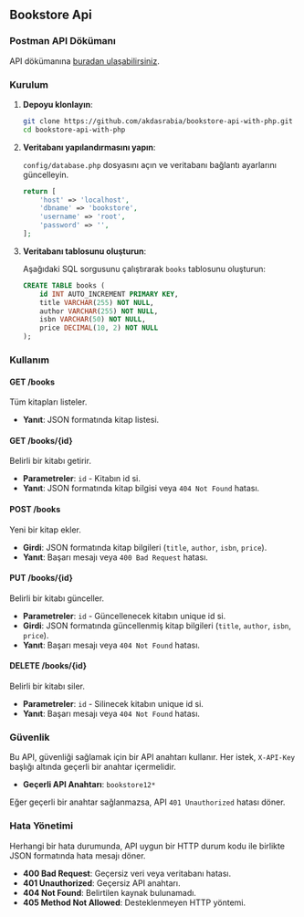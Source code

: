 ## Bookstore Api

### Postman API Dökümanı

API dökümanına [buradan ulaşabilirsiniz](https://documenter.getpostman.com/view/16036304/2sAXjM5Xg8).

### Kurulum

1. **Depoyu klonlayın**:
    ```bash
    git clone https://github.com/akdasrabia/bookstore-api-with-php.git
    cd bookstore-api-with-php
    ```

2. **Veritabanı yapılandırmasını yapın**:

    `config/database.php` dosyasını açın ve veritabanı bağlantı ayarlarını güncelleyin.

    ```php
    return [
        'host' => 'localhost',
        'dbname' => 'bookstore',
        'username' => 'root',
        'password' => '',
    ];
    ```

3. **Veritabanı tablosunu oluşturun**:

    Aşağıdaki SQL sorgusunu çalıştırarak `books` tablosunu oluşturun:

    ```sql
    CREATE TABLE books (
        id INT AUTO_INCREMENT PRIMARY KEY,
        title VARCHAR(255) NOT NULL,
        author VARCHAR(255) NOT NULL,
        isbn VARCHAR(50) NOT NULL,
        price DECIMAL(10, 2) NOT NULL
    );
    ```


### Kullanım

#### GET /books

Tüm kitapları listeler.

- **Yanıt**: JSON formatında kitap listesi.

#### GET /books/{id}

Belirli bir kitabı getirir.

- **Parametreler**: `id` - Kitabın id si.
- **Yanıt**: JSON formatında kitap bilgisi veya `404 Not Found` hatası.

#### POST /books

Yeni bir kitap ekler.

- **Girdi**: JSON formatında kitap bilgileri (`title`, `author`, `isbn`, `price`).
- **Yanıt**: Başarı mesajı veya `400 Bad Request` hatası.

#### PUT /books/{id}

Belirli bir kitabı günceller.

- **Parametreler**: `id` - Güncellenecek kitabın unique id si.
- **Girdi**: JSON formatında güncellenmiş kitap bilgileri (`title`, `author`, `isbn`, `price`).
- **Yanıt**: Başarı mesajı veya `404 Not Found` hatası.

#### DELETE /books/{id}

Belirli bir kitabı siler.

- **Parametreler**: `id` - Silinecek kitabın unique id si.
- **Yanıt**: Başarı mesajı veya `404 Not Found` hatası.

### Güvenlik

Bu API, güvenliği sağlamak için bir API anahtarı kullanır. Her istek, `X-API-Key` başlığı altında geçerli bir anahtar içermelidir.

- **Geçerli API Anahtarı**: `bookstore12*`

Eğer geçerli bir anahtar sağlanmazsa, API `401 Unauthorized` hatası döner.

### Hata Yönetimi

Herhangi bir hata durumunda, API uygun bir HTTP durum kodu ile birlikte JSON formatında hata mesajı döner.

- **400 Bad Request**: Geçersiz veri veya veritabanı hatası.
- **401 Unauthorized**: Geçersiz API anahtarı.
- **404 Not Found**: Belirtilen kaynak bulunamadı.
- **405 Method Not Allowed**: Desteklenmeyen HTTP yöntemi.

